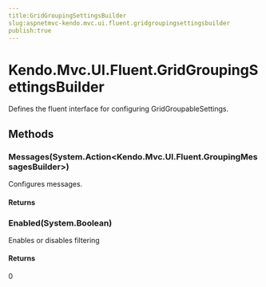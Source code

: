 ```yaml
---
title:GridGroupingSettingsBuilder
slug:aspnetmvc-kendo.mvc.ui.fluent.gridgroupingsettingsbuilder
publish:true
---
```


# Kendo.Mvc.UI.Fluent.GridGroupingSettingsBuilder
Defines the fluent interface for configuring GridGroupableSettings.



## Methods

### Messages(System.Action\<Kendo.Mvc.UI.Fluent.GroupingMessagesBuilder\>)
Configures messages.



#### Returns



### Enabled(System.Boolean)
Enables or disables filtering



#### Returns
0



